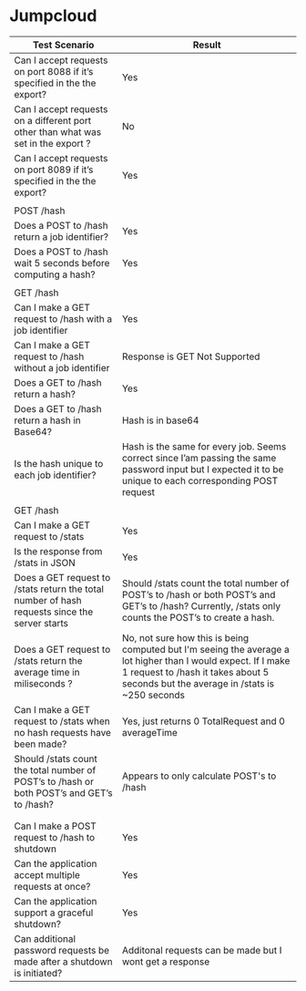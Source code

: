 # Jumpcloud
| Test Scenario                                                                                 | Result                                                                                                                                                                                               |
| --------------------------------------------------------------------------------------------- | ---------------------------------------------------------------------------------------------------------------------------------------------------------------------------------------------------- |
| Can I accept requests on port 8088 if it’s specified in the the export?                       | Yes                                                                                                                                                                                                  |
| Can I accept requests on a different port other than what was set in the export ?             | No                                                                                                                                                                                                   |
| Can I accept requests on port 8089 if it’s specified in the the export?                       | Yes                                                                                                                                                                                                  |
|                                                                                               |                                                                                                                                                                                                      |
| POST /hash                                                                                    |                                                                                                                                                                                                      |
| Does a POST to /hash return a job identifier?                                                 | Yes                                                                                                                                                                                                  |
| Does a POST to /hash wait 5 seconds before computing a hash?                                  | Yes                                                                                                                                                                                                  |
|                                                                                               |                                                                                                                                                                                                      |
| GET /hash                                                                                     |                                                                                                                                                                                                      |
| Can I make a GET request to /hash with a job identifier                                       | Yes                                                                                                                                                                                                  |
| Can I make a GET request to /hash without a job identifier                                    | Response is GET Not Supported                                                                                                                                                                        |
| Does a GET to /hash return a hash?                                                            | Yes                                                                                                                                                                                                  |
| Does a GET to /hash return a hash in Base64?                                                  | Hash is in base64                                                                                                                                                                                    |
| Is the hash unique to each job identifier?                                                    | Hash is the same for every job. Seems correct since I’am passing the same password input but I expected it to be unique to each corresponding POST request                                           |
|                                                                                               |                                                                                                                                                                                                      |
| GET /hash                                                                                     |                                                                                                                                                                                                      |
| Can I make a GET request to /stats                                                            | Yes                                                                                                                                                                                                  |
| Is the response from /stats in JSON                                                           | Yes                                                                                                                                                                                                  |
| Does a GET request to /stats return the total number of hash requests since the server starts | Should /stats count the total number of POST’s to /hash or both POST’s and GET’s to /hash? Currently, /stats only counts the POST’s to create a hash.                                                |
| Does a GET request to /stats return the average time in miliseconds ?                         | No, not sure how this is being computed but I'm seeing the average a lot higher than I would expect. If I make 1 request to /hash it takes about 5 seconds but the average in /stats is ~250 seconds |
| Can I make a GET request to /stats when no hash requests have been made?                      | Yes, just returns 0 TotalRequest and 0 averageTime                                                                                                                                                   |
| Should /stats count the total number of POST’s to /hash or both POST’s and GET’s to /hash?    | Appears to only calculate POST's to /hash                                                                                                                                                            |
|                                                                                               |                                                                                                                                                                                                      |
|                                                                                               |                                                                                                                                                                                                      |
| Can I make a POST request to /hash to shutdown                                                | Yes                                                                                                                                                                                                  |
| Can the application accept multiple requests at once?                                         | Yes                                                                                                                                                                                                  |
| Can the application support a graceful shutdown?                                              | Yes                                                                                                                                                                                                  |
| Can additional password requests be made after a shutdown is initiated?                       | Additonal requests can be made but I wont get a response                                                                                                                                             |
